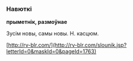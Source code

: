 ### Навюткі
**прыметнік, размоўнае**

Зусім новы, самы новы. Н. касцюм.

<a rel="author">[http://rv-blr.com/](http://rv-blr.com/slounik.jsp?letterId=0&maskId=0&pageId=1763)</a>
